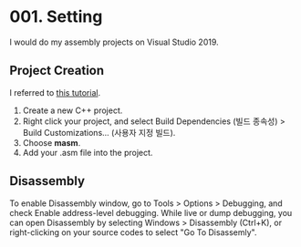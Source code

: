 # 001. Setting
I would do my assembly projects on Visual Studio 2019.
## Project Creation
I referred to [this tutorial](https://programminghaven.home.blog/2020/02/16/setup-an-assembly-project-on-visual-studio-2019/).

1. Create a new C++ project.
2. Right click your project, and select Build Dependencies (빌드 종속성) > Build Customizations... (사용자 지정 빌드).
3. Choose **masm**.
4. Add your .asm file into the project.

## Disassembly
To enable Disassembly window, go to Tools > Options > Debugging, and check Enable address-level debugging. While live or dump debugging, you can open Disassembly by selecting Windows > Disassembly (Ctrl+K), or right-clicking on your source codes to select "Go To Disassemly".
